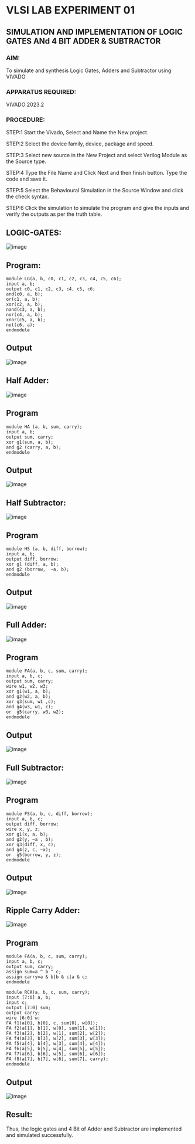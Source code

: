 # VLSI LAB EXPERIMENT 01
## SIMULATION AND IMPLEMENTATION OF LOGIC GATES ANd 4 BIT ADDER & SUBTRACTOR 
### AIM:
To simulate and synthesis Logic Gates, Adders and Subtractor using VIVADO
### APPARATUS REQUIRED:
VIVADO 2023.2
### PROCEDURE:
 STEP:1 Start the Vivado, Select and Name the New project. 

 
 STEP:2 Select the device family, device, package and speed. 

 
 STEP:3 Select new source in the New Project and select Verilog Module as the Source type.

 
 STEP:4 Type the File Name and Click Next and then finish button. Type the code and save it.

 
 STEP:5 Select the Behavioural Simulation in the Source Window and click the check syntax.

 
 STEP:6 Click the simulation to simulate the program and give the inputs and verify the outputs as per the truth table.

 
## LOGIC-GATES:
![image](https://github.com/Sricharumathy/HDL-Programming/assets/159044760/82dcd0f0-6349-431d-9e34-0358e3ae1773)
## Program:
```
module LG(a, b, c0, c1, c2, c3, c4, c5, c6);
input a, b;
output c0, c1, c2, c3, c4, c5, c6;
and(c0, a, b);
or(c1, a, b);
xor(c2, a, b);
nand(c3, a, b);  
nor(c4, a, b);
xnor(c5, a, b);
not(c6, a);
endmodule
```
## Output
![image](https://github.com/Sricharumathy/HDL-Programming/assets/159044760/ebcf71dc-a933-4321-9acd-0755217bb27d)

## Half Adder:
![image](https://github.com/Sricharumathy/HDL-Programming/assets/159044760/71407301-2078-4778-b822-4154f739fe4d)
## Program
```
module HA (a, b, sum, carry);
input a, b;
output sum, carry;
xor g1(sum, a, b); 
and g2 (carry, a, b);
endmodule
```
## Output
![image](https://github.com/Sricharumathy/HDL-Programming/assets/159044760/d398bc14-f3d7-457c-96c3-0f62205fea17)

## Half Subtractor:
![image](https://github.com/Sricharumathy/HDL-Programming/assets/159044760/bdc11a7c-42cf-4cb8-8d7a-e0798e892955)
## Program
```
module HS (a, b, diff, borrow);
input a, b;
output diff, borrow;
xor gl (diff, a, b); 
and g2 (borrow,  ~a, b);
endmodule
```
## Output 
![image](https://github.com/Sricharumathy/HDL-Programming/assets/159044760/d20b079f-2393-4d1f-ab82-e820b0b35f57)


## Full Adder:
![image](https://github.com/Sricharumathy/HDL-Programming/assets/159044760/afb2a790-069c-437a-aada-77b470ff5956)
## Program
```
module FA(a, b, c, sum, carry);
input a, b, c;
output sum, carry;
wire w1, w2, w3;
xor g1(w1, a, b);
and g2(w2, a, b);
xor g3(sum, w1 ,c);
and g4(w3, w1, c);
or  g5(carry, w3, w2);
endmodule
```
## Output
![image](https://github.com/Sricharumathy/HDL-Programming/assets/159044760/681e6140-291b-4c05-8fe0-e390cf90b319)


## Full Subtractor:
![image](https://github.com/Sricharumathy/HDL-Programming/assets/159044760/8741381a-a75e-43fe-99a8-2c93119e6e4d)
## Program
```
module FS(a, b, c, diff, borrow);
input a, b, c;
output diff, borrow;
wire x, y, z;
xor g1(x, a, b);
and g2(y, ~a , b);
xor g3(diff, x, c);
and g4(z, c, ~x);
or  g5(borrow, y, z);
endmodule
```
## Output
![image](https://github.com/Sricharumathy/HDL-Programming/assets/159044760/66b1cb39-57c7-4006-a82b-f2a6458ba42f)

## Ripple Carry Adder:
![image](https://github.com/Sricharumathy/HDL-Programming/assets/159044760/bc98a322-11d7-47e4-a8ca-1d3ddfd4adca)
## Program
```
module FA(a, b, c, sum, carry);
input a, b, c;
output sum, carry;
assign sum=a ^ b ^ c;
assign carry=a & b|b & c|a & c;
endmodule

module RCA(a, b, c, sum, carry);
input [7:0] a, b;
input c;
output [7:0] sum;
output carry;
wire [6:0] w;
FA f1(a[0], b[0], c, sum[0], w[0]);
FA f2(a[1], b[1], w[0], sum[1], w[1]);
FA f3(a[2], b[2], w[1], sum[2], w[2]);
FA f4(a[3], b[3], w[2], sum[3], w[3]);
FA f5(a[4], b[4], w[3], sum[4], w[4]);
FA f6(a[5], b[5], w[4], sum[5], w[5]);
FA f7(a[6], b[6], w[5], sum[6], w[6]);
FA f8(a[7], b[7], w[6], sum[7], carry);
endmodule
```
## Output
![image](https://github.com/Sricharumathy/HDL-Programming/assets/159044760/6c5666c4-fd23-4460-b1eb-9e8bdf7ff854)
## Result:
Thus, the logic gates and 4 Bit of Adder and Subtractor are implemented and simulated successfully.
                      






















